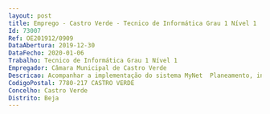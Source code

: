 ```yaml
--- 
layout: post
title: Emprego - Castro Verde - Tecnico de Informática Grau 1 Nível 1
Id: 73007
Ref: OE201912/0909
DataAbertura: 2019-12-30
DataFecho: 2020-01-06
Trabalho: Tecnico de Informática Grau 1 Nível 1
Empregador: Câmara Municipal de Castro Verde
Descricao: Acompanhar a implementação do sistema MyNet  Planeamento, instalação, configuração e manutenção de redes de comunicação (LAN, WLAN e WMAN)  Instalação, configuração e administração de servidores (Windows, Unix e Linux)  Administrar a base de dados (INFORMIX e Access)  Instalação e configuração de software de gestão (AIRC e outros) de produtividade e aplicações diversas  Gestão de backups e de políticas de segurança  Instalação, configuração, manutenção e reparação de computadores e seus periféricos
CodigoPostal: 7780-217 CASTRO VERDE
Concelho: Castro Verde
Distrito: Beja
--- 
```

